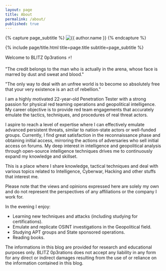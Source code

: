 ```yaml
---
layout: page
title: About
permalink: /about/
published: true
---
```


<div class="page" markdown="1">

{% capture page_subtitle %}
<img
    class="me"
    alt="{{ author.name }}"
    src="{{ site.author.photo | relative_url }}"
    srcset="{{ site.author.photo2x | relative_url }} 2x"
/>
{% endcapture %}

{% include page/title.html title=page.title subtitle=page_subtitle %}

Welcome to BLITZ 0p3rations ⚡!

"The credit belongs to the man who is actually in the arena, whose face is marred by dust and sweat and blood."

"The only way to deal with an unfree world is to become so absolutely free that your very existence is an act of rebellion."

I am a highly motivated 22-year-old Penetration Tester with a strong passion for physical red teaming operations and geopolitical intelligence. My career objective is to provide red team engagements that accurately emulate the tactics, techniques, and procedures of real threat actors. 

I aspire to reach a level of expertise where I can effectively emulate advanced persistent threats, similar to nation-state actors or well-funded groups. Currently, I find great satisfaction in the reconnaissance phase and obtaining initial access, mirroring the actions of adversaries who sell initial access on forums. My deep interest in intelligence and geopolitical analysis through open-source intelligence techniques drives me to continuously expand my knowledge and skillset.

This is a place where I share knowledge, tactical techniques and deal with various topics related to Intelligence, Cyberwar, Hacking and other stuffs that interest me.

Please note that the views and opinions expressed here are solely my own and do not represent the perspectives of any affiliations or the company I work for.

In the evening I enjoy:
- Learning new techniques and attacks (including studying for certifications).
- Emulate and replicate OSINT investigations in the Geopolitical field.
- Studying APT groups and State sponsored operations.
- Reading books.

The informations in this blog are provided for research and educational purposes only. BLITZ 0p3rations does not accept any liability in any form for any direct or indirect damages resulting from the use of or reliance on the information contained in this blog.


</div>

<script>
    document.getElementsByTagName('body')[0].classList.add('glitch');
</script>
